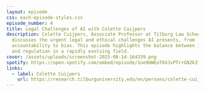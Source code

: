 ```yaml
---
layout: episode
css: each-episode-styles.css
episode_number: 4
title: Legal Challenges of AI with Colette Cuijpers
description: Colette Cuijpers, Associate Professor at Tilburg Law School,
  discusses the urgent legal and ethical challenges AI presents, from
  accountability to bias. This episode highlights the balance between innovation
  and regulation in a rapidly evolving field.
cover: /assets/uploads/screenshot-2025-08-14-164339.png
spotify: https://open.spotify.com/embed/episode/1oe9HWEoT6XJvPTrrGNZk3?utm_source=generator
links:
  - label: Colette Cuijpers
    url: https://research.tilburguniversity.edu/en/persons/colette-cuijpers
---
```

